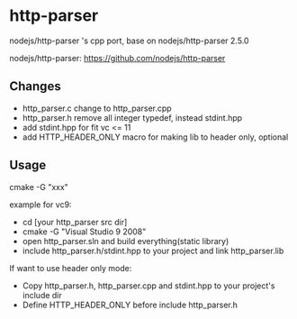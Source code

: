 # http-parser
nodejs/http-parser 's cpp port, base on nodejs/http-parser 2.5.0

nodejs/http-parser: https://github.com/nodejs/http-parser

Changes
--------

* http_parser.c change to http_parser.cpp
* http_parser.h remove all integer typedef, instead stdint.hpp
* add stdint.hpp for fit vc <= 11
* add HTTP_HEADER_ONLY macro for making lib to header only, optional

Usage
--------

cmake -G "xxx" 

example for vc9:

* cd [your http_parser src dir]
* cmake -G "Visual Studio 9 2008"
* open http_parser.sln and build everything(static library)
* include http_parser.h/stdint.hpp to your project and link http_parser.lib

If want to use header only mode:

* Copy http_parser.h, http_parser.cpp and stdint.hpp to your project's include dir
* Define HTTP_HEADER_ONLY before include http_parser.h
